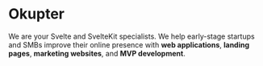 # Okupter

We are your Svelte and SvelteKit specialists.
We help early-stage startups and SMBs improve their online presence with **web applications**, **landing pages**, **marketing websites**, and **MVP development**.
